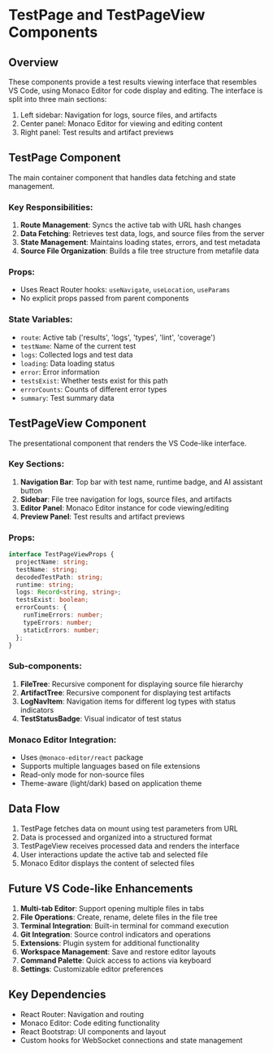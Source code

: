 # TestPage and TestPageView Components

## Overview
These components provide a test results viewing interface that resembles VS Code, using Monaco Editor for code display and editing. The interface is split into three main sections:
1. Left sidebar: Navigation for logs, source files, and artifacts
2. Center panel: Monaco Editor for viewing and editing content
3. Right panel: Test results and artifact previews

## TestPage Component
The main container component that handles data fetching and state management.

### Key Responsibilities:
1. **Route Management**: Syncs the active tab with URL hash changes
2. **Data Fetching**: Retrieves test data, logs, and source files from the server
3. **State Management**: Maintains loading states, errors, and test metadata
4. **Source File Organization**: Builds a file tree structure from metafile data

### Props:
- Uses React Router hooks: `useNavigate`, `useLocation`, `useParams`
- No explicit props passed from parent components

### State Variables:
- `route`: Active tab ('results', 'logs', 'types', 'lint', 'coverage')
- `testName`: Name of the current test
- `logs`: Collected logs and test data
- `loading`: Data loading status
- `error`: Error information
- `testsExist`: Whether tests exist for this path
- `errorCounts`: Counts of different error types
- `summary`: Test summary data

## TestPageView Component
The presentational component that renders the VS Code-like interface.

### Key Sections:
1. **Navigation Bar**: Top bar with test name, runtime badge, and AI assistant button
2. **Sidebar**: File tree navigation for logs, source files, and artifacts
3. **Editor Panel**: Monaco Editor instance for code viewing/editing
4. **Preview Panel**: Test results and artifact previews

### Props:
```typescript
interface TestPageViewProps {
  projectName: string;
  testName: string;
  decodedTestPath: string;
  runtime: string;
  logs: Record<string, string>;
  testsExist: boolean;
  errorCounts: {
    runTimeErrors: number;
    typeErrors: number;
    staticErrors: number;
  };
}
```

### Sub-components:
1. **FileTree**: Recursive component for displaying source file hierarchy
2. **ArtifactTree**: Recursive component for displaying test artifacts
3. **LogNavItem**: Navigation items for different log types with status indicators
4. **TestStatusBadge**: Visual indicator of test status

### Monaco Editor Integration:
- Uses `@monaco-editor/react` package
- Supports multiple languages based on file extensions
- Read-only mode for non-source files
- Theme-aware (light/dark) based on application theme

## Data Flow
1. TestPage fetches data on mount using test parameters from URL
2. Data is processed and organized into a structured format
3. TestPageView receives processed data and renders the interface
4. User interactions update the active tab and selected file
5. Monaco Editor displays the content of selected files

## Future VS Code-like Enhancements
1. **Multi-tab Editor**: Support opening multiple files in tabs
2. **File Operations**: Create, rename, delete files in the file tree
3. **Terminal Integration**: Built-in terminal for command execution
4. **Git Integration**: Source control indicators and operations
5. **Extensions**: Plugin system for additional functionality
6. **Workspace Management**: Save and restore editor layouts
7. **Command Palette**: Quick access to actions via keyboard
8. **Settings**: Customizable editor preferences

## Key Dependencies
- React Router: Navigation and routing
- Monaco Editor: Code editing functionality
- React Bootstrap: UI components and layout
- Custom hooks for WebSocket connections and state management
